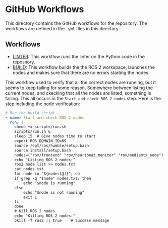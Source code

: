 # GitHub Workflows

This directory contains the GitHub workflows for the repository. The workflows are defined in the `.yml` files in this directory.

## Workflows

- [LINTER](./python_linter.yml): This workflow runs the linter on the Python code in the repository.
- [BUILD](./build_test.yml): This workflow builds the the ROS 2 workspace, launches the nodes and makes sure that there are no errors starting the nodes.

This workflow used to verify that all the correct nodes are running, but it seems to keep failing for some reason. Somewhere between listing the current nodes, and ckecking that all the nodes are listed, something is failing. This all occurs in the `Start and check ROS 2 nodes` step. Here is the step including the node verification:

```yaml
# Run the build script
- name: Start and check ROS 2 nodes
  run: |
    chmod +x scripts/run.sh
    scripts/run.sh &
    sleep 15  # Give nodes time to start
    export ROS_DOMAIN_ID=69
    source /opt/ros/humble/setup.bash
    source install/setup.bash
    nodes=("rov/frontend" "rov/heartbeat_monitor" "rov/mediamtx_node")
    echo "Listing ROS 2 nodes:"
    ros2 node list >> nodes.txt
    cat nodes.txt
    for node in "${nodes[@]}"; do
    if grep -q "$node" nodes.txt; then
        echo "$node is running"
    else
        echo "$node is not running"
        exit 1
    fi
    done
    # Kill ROS 2 nodes
    echo "Killing ROS 2 nodes:"
    pkill -f ros2 || true    # Success message
```